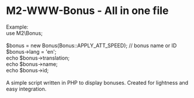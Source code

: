 # M2-WWW-Bonus - All in one file

Example:<br/>
use M2\Bonus;<br/>
<br/>
$bonus = new Bonus(Bonus::APPLY_ATT_SPEED); // bonus name or ID<br/>
$bonus->lang = 'en';<br/>
echo $bonus->translation;<br/>
echo $bonus->name;<br/>
echo $bonus->id;<br/>
<br/>
A simple script written in PHP to display bonuses. Created for lightness and easy integration.
